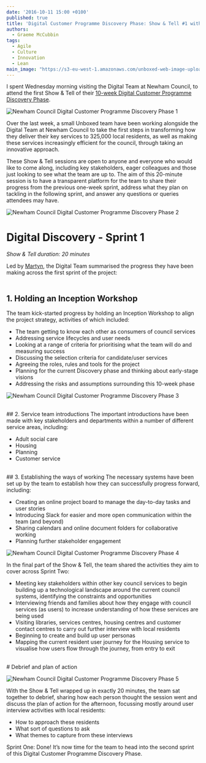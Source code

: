 ```yaml
---
date: '2016-10-11 15:00 +0100'
published: true
title: 'Digital Customer Programme Discovery Phase: Show & Tell #1 with Newham Council'
authors:
  - Graeme McCubbin
tags:
  - Agile
  - Culture
  - Innovation
  - Lean
main_image: "https://s3-eu-west-1.amazonaws.com/unboxed-web-image-uploader/11fb067a23ae99c6308f6ead86d39e35.jpg"
---
```

I spent Wednesday morning visiting the Digital Team at Newham Council, to attend the first Show & Tell of their [10-week Digital Customer Programme Discovery Phase](https://unboxed.co/news/unboxed-is-awarded-digital-customer-programme-discovery-phase-contract-with-newham-council/).<br/>

![Newham Council Digital Customer Programme Discovery Phase 1](https://s3-eu-west-1.amazonaws.com/unboxed-web-images/95d82252fe5e7a8fc3bdea678f37ba17.jpg)

Over the last week, a small Unboxed team have been working alongside the Digital Team at Newham Council to take the first steps in transforming how they deliver their key services to 325,000 local residents, as well as making these services increasingly efficient for the council, through taking an innovative approach.<br/>

These Show & Tell sessions are open to anyone and everyone who would like to come along, including key stakeholders, eager colleagues and those just looking to see what the team are up to. The aim of this 20-minute session is to have a transparent platform for the team to share their progress from the previous one-week sprint, address what they plan on tackling in the following sprint, and answer any questions or queries attendees may have.<br/>

![Newham Council Digital Customer Programme Discovery Phase 2](https://s3-eu-west-1.amazonaws.com/unboxed-web-image-uploader/62aae8b6291da976d55ff8bd4abf3c99.JPG)

# Digital Discovery - Sprint 1
<i>Show & Tell duration: 20 minutes</i><br/>

Led by [Martyn](https://unboxed.co/team/#martyn-evans), the Digital Team summarised the progress they have been making across the first sprint of the project:<br/>
<br/>

## 1. Holding an Inception Workshop
The team kick-started progress by holding an Inception Workshop to align the project strategy, activities of which included:<br/>

- The team getting to know each other as consumers of council services
- Addressing service lifecycles and user needs
- Looking at a range of criteria for prioritising what the team will do and measuring success
- Discussing the selection criteria for candidate/user services
- Agreeing the roles, rules and tools for the project
- Planning for the current Discovery phase and thinking about early-stage visions
- Addressing the risks and assumptions surrounding this 10-week phase

![Newham Council Digital Customer Programme Discovery Phase 3](https://s3-eu-west-1.amazonaws.com/unboxed-web-images/9563e6797cedcc8d2cb61a47aa77d61e.jpg)

<br/>
## 2. Service team introductions
The important introductions have been made with key stakeholders and departments within a number of different service areas, including:<br/>

- Adult social care
- Housing
- Planning
- Customer service

<br/>
## 3. Establishing the ways of working
The necessary systems have been set up by the team to establish how they can successfully progress forward, including:<br/>

- Creating an online project board to manage the day-to-day tasks and user stories
- Introducing Slack for easier and more open communication within the team (and beyond)
- Sharing calendars and online document folders for collaborative working
- Planning further stakeholder engagement

![Newham Council Digital Customer Programme Discovery Phase 4](https://s3-eu-west-1.amazonaws.com/unboxed-web-images/3d8bdcf1a9afb608db550e31c4dfaf86.jpg)

In the final part of the Show & Tell, the team shared the activities they aim to cover across Sprint Two:<br/>

- Meeting key stakeholders within other key council services to begin building up a technological landscape around the current council systems, identifying the constraints and opportunities
- Interviewing friends and families about how they engage with council services (as users) to increase understanding of how these services are being used
- Visiting libraries, services centres, housing centres and customer contact centres to carry out further interview with local residents
- Beginning to create and build up user personas
- Mapping the current resident user journey for the Housing service to visualise how users flow through the journey, from entry to exit

<br/>
# Debrief and plan of action

![Newham Council Digital Customer Programme Discovery Phase 5](https://s3-eu-west-1.amazonaws.com/unboxed-web-images/ed2f8c353c0eef9a249e8edd942f7aa2.jpg)

With the Show & Tell wrapped up in exactly 20 minutes, the team sat together to debrief, sharing how each person thought the session went and discuss the plan of action for the afternoon, focussing mostly around user interview activities with local residents:<br/>

- How to approach these residents
- What sort of questions to ask
- What themes to capture from these interviews

Sprint One: Done! It’s now time for the team to head into the second sprint of this Digital Customer Programme Discovery Phase.
